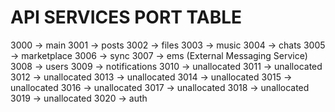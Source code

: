 # API SERVICES PORT TABLE

3000 -> main
3001 -> posts
3002 -> files
3003 -> music
3004 -> chats
3005 -> marketplace
3006 -> sync
3007 -> ems (External Messaging Service)
3008 -> users
3009 -> notifications
3010 -> unallocated
3011 -> unallocated
3012 -> unallocated
3013 -> unallocated
3014 -> unallocated
3015 -> unallocated
3016 -> unallocated
3017 -> unallocated
3018 -> unallocated
3019 -> unallocated
3020 -> auth